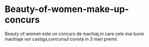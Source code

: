 # Beauty-of-women-make-up-concurs
Beauty of women este un concurs de machiaj,in care cele mai bune machiaje vor castiga,concursul consta in 3 mari premii.
